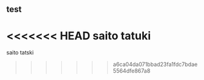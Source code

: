 ## test
<<<<<<< HEAD
saito tatuki
=======
saito tatski
>>>>>>> a6ca04da071bbad23fa1fdc7bdae5564dfe867a8
